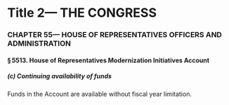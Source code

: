 
# Title 2— THE CONGRESS
### CHAPTER 55— HOUSE OF REPRESENTATIVES OFFICERS AND ADMINISTRATION
#### § 5513. House of Representatives Modernization Initiatives Account
##### (c) Continuing availability of funds

Funds in the Account are available without fiscal year limitation.
